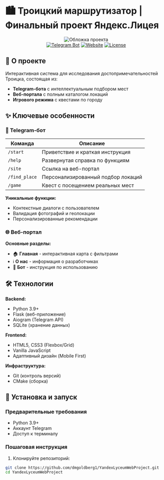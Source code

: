 # 🏙️ Троицкий маршрутизатор | Финальный проект Яндекс.Лицея

<div align="center">
  <img src="https://via.placeholder.com/800x400?text=Troitsk+Route+Planner" alt="Обложка проекта">
  <br>
  <a href="https://t.me/YourBotName_Bot"><img src="https://img.shields.io/badge/Telegram-Bot-blue?logo=telegram" alt="Telegram Bot"></a>
  <a href="http://your-website.com"><img src="https://img.shields.io/badge/Website-Live-green?logo=google-chrome" alt="Website"></a>
  <a href="LICENSE"><img src="https://img.shields.io/badge/License-MIT-yellow" alt="License"></a>
</div>

## 📌 О проекте
Интерактивная система для исследования достопримечательностей Троицка, состоящая из:
- **Telegram-бота** с интеллектуальным подбором мест
- **Веб-портала** с полным каталогом локаций
- **Игрового режима** с квестами по городу

## ✨ Ключевые особенности
### 🤖 Telegram-бот
| Команда       | Описание                                  |
|---------------|-------------------------------------------|
| `/start`      | Приветствие и краткая инструкция          |
| `/help`       | Развернутая справка по функциям          |
| `/site`       | Ссылка на веб-портал                     |
| `/find_place` | Персонализированный подбор локаций        |
| `/game`       | Квест с посещением реальных мест          |

**Уникальные функции:**
- Контекстные диалоги с пользователем
- Валидация фотографий и геолокации
- Персонализированные рекомендации

### 🌐 Веб-портал
**Основные разделы:**
- 🏠 **Главная** - интерактивная карта с фильтрами
- ℹ️ **О нас** - информация о разработчиках
- 🤖 **Бот** - инструкция по использованию

## 🛠 Технологии
**Backend:**
- Python 3.9+
- Flask (веб-приложение)
- Aiogram (Telegram API)
- SQLite (хранение данных)

**Frontend:**
- HTML5, CSS3 (Flexbox/Grid)
- Vanilla JavaScript
- Адаптивный дизайн (Mobile First)

**Инфраструктура:**
- Git (контроль версий)
- CMake (сборка)

## 🚀 Установка и запуск
### Предварительные требования
- Python 3.9+
- Аккаунт Telegram
- Доступ к терминалу

### Пошаговая инструкция
1. Клонируйте репозиторий:
```bash
git clone https://github.com/dmgoldberg1/YandexLyceumWebProject.git
cd YandexLyceumWebProject
